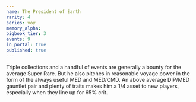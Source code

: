 ```yaml
---
name: The President of Earth
rarity: 4
series: voy
memory_alpha:
bigbook_tier: 3
events: 9
in_portal: true
published: true
---
```


Triple collections and a handful of events are generally a bounty for the average Super Rare. But he also pitches in reasonable voyage power in the form of the always useful MED and MED/CMD. An above average DIP/MED gauntlet pair and plenty of traits makes him a 1/4 asset to new players, especially when they line up for 65% crit.
